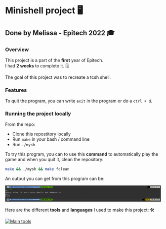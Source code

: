 # Minishell project :desktop_computer:

## Done by Melissa - Epitech 2022 :mortar_board:

### Overview

This project is a part of the **first** year of Epitech. <br>
I had **2 weeks** to complete it. :spiral_calendar: <br>

The goal of this project was to recreate a tcsh shell. <br>

### Features

To quit the program, you can write `exit` in the program or do a `ctrl + d`.

### Running the project locally

From the repo:

- Clone this repostitory locally
- Run `make` in your bash / command line
- Run `./mysh`

To try this program, you can to use this **command** to automatically play the game and when you quit it, clean the repository:
```bash
make && ./mysh && make fclean
```

An output you can get from this program can be:

![img.png](assets/output.png)

Here are the different **tools** and **languages** I used to make this project: :hammer_and_wrench:

[![Main tools](https://skillicons.dev/icons?i=c,vscode,github,md&perline=9)](https://github.com/tandpfun/skill-icons)
